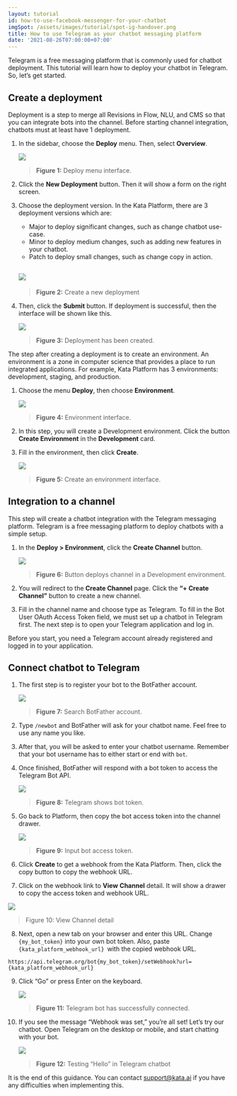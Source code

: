 ```yaml
---
layout: tutorial
id: how-to-use-facebook-messenger-for-your-chatbot
imgSpot: /assets/images/tutorial/spot-ig-handover.png
title: How to use Telegram as your chatbot messaging platform
date: '2021-08-26T07:00:00+07:00'
---
```


Telegram is a free messaging platform that is commonly used for chatbot deployment. This tutorial will learn how to deploy your chatbot in Telegram. So, let’s get started.

## Create a deployment

Deployment is a step to merge all Revisions in Flow, NLU, and CMS so that you can integrate bots into the channel. Before starting channel integration, chatbots must at least have 1 deployment.

1.  In the sidebar, choose the **Deploy** menu. Then, select **Overview**.

    ![](https://lh3.googleusercontent.com/X9ozLBwqlS0wd328Z8SaOVshbP5ChTdvFfxlvHDiz11Jfy8HQ5dblvX7-82XXX7tFGNoLf1cNuEQf4yzDXVXijCVRliSAtv5OfSplLK_qADAW4tjlpPIhUrDGzhpLNjq0fmEjpot)

    > **Figure 1:** Deploy menu interface.

2.  Click the **New Deployment** button. Then it will show a form on the right screen.
3.  Choose the deployment version. In the Kata Platform, there are 3 deployment versions which are:

    -   Major to deploy significant changes, such as change chatbot use-case.
    -   Minor to deploy medium changes, such as adding new features in your chatbot.
    -   Patch to deploy small changes, such as change copy in action.

    ## ![](https://lh6.googleusercontent.com/RqD2SzTdKBGSNMadqHufkUqiTsiw7XC-rUVcZtYc_nvy_mexuKa9R8L7lBkrUs-JkCUhXCZeqjHKyL47kfrJJrOu86YoCa8srTo0mNHVdu_d3uIONi7lEGtH43hJHy4hoohxtHG9)

    > **Figure 2:** Create a new deployment

4.  Then, click the **Submit** button. If deployment is successful, then the interface will be shown like this.

    ![](https://lh5.googleusercontent.com/2cDEriJ68_pc_A8t2o_D23uQxxog93MbCbnzln8rIvGr39-wLDEpr6xg2Sjsr0MDFnLbRe3kDFcA4u5Mgdo-NRuDBtssEDRAsrxuoxEWDCVj8x7QOqqywtck31gTyeMW8H5WNSKR)

    > **Figure 3:** Deployment has been created.

The step after creating a deployment is to create an environment. An environment is a zone in computer science that provides a place to run integrated applications. For example, Kata Platform has 3 environments: development, staging, and production.

1. Choose the menu **Deploy**, then choose **Environment**.

    ![](https://lh4.googleusercontent.com/jVbMvnS2xyjgpH9Apo5bLpPzBuauhQ2L5ApfbUuosdDc-ebK7hOA-yoX1ewo3daEfVC7oxhVe5laUBX9SA2uDhGbEQHaQ9Wo_2tFKJha_mkNth-fSAxnLjz3WTwuGNJwNoH7Dd_B)

    > **Figure 4:** Environment interface.

2. In this step, you will create a Development environment. Click the button **Create Environment** in the **Development** card.
3. Fill in the environment, then click **Create**.

    ![](https://lh3.googleusercontent.com/CWX4zolKmj8c7SEaIjK5xGxJCVjcCHs2I_G_kXZEq8NY_8WyyXIINijBC4RAr6mocFSltUTi-uOSy7pr6miBwCsRV44Nn4ze8ArPUawRIR4Qs_MfxaNA-_hvqk8SCeiZEcmDidTe)

    > **Figure 5:** Create an environment interface.

## Integration to a channel

This step will create a chatbot integration with the Telegram messaging platform. Telegram is a free messaging platform to deploy chatbots with a simple setup.

1. In the **Deploy > Environment**, click the **Create Channel** button.

    ![](https://lh4.googleusercontent.com/ezfc46LuzaXJnF9VKEhSKqY5zodilbzvy_2Q7rCFvRzPVIidshrDGEQKs8Rie-lBp0oIRtOtt-tzqDTu0Nrdjfipobp3yPYcRzSu1cSjM0MhQYm9YqrIQnKYc_K0Uu3XyqEGvJVv)

    > **Figure 6:** Button deploys channel in a Development environment.

2. You will redirect to the **Create Channel** page. Click the **“+ Create Channel”** button to create a new channel.
3. Fill in the channel name and choose type as Telegram. To fill in the Bot User OAuth Access Token field, we must set up a chatbot in Telegram first. The next step is to open your Telegram application and log in.

Before you start, you need a Telegram account already registered and logged in to your application.

## Connect chatbot to Telegram

1.  The first step is to register your bot to the BotFather account.

    ![](https://lh3.googleusercontent.com/YUTPEWYP7DZtrbYunLTLjgP4lHZQRoP2xmmWcKOOvG6IWOL1s_u3qIvG6QwNxTxbjY0MMReJXdfrEq3RQXQz7PtcSAvvfEvakVlosgSr1Y0hv6qV2Zookr_VX96eZAIclXpG_ZIE)

    > **Figure 7:** Search BotFather account.

2.  Type `/newbot` and BotFather will ask for your chatbot name. Feel free to use any name you like.
3.  After that, you will be asked to enter your chatbot username. Remember that your bot username has to either start or end with `bot`.
4.  Once finished, BotFather will respond with a bot token to access the Telegram Bot API.

    ![](https://lh4.googleusercontent.com/sbcbsZbqbZbyyuJ1euujSA_QinUVezu8xkxYtBMy5Wza9KiPSTqvNDejGwUWITCPrHNmq9D2q1MzfpVfbrKzRS76le6maTEVCwIKFBWB70hKRP_ULUvvLWWRQFs0aLJtZSX8S9aJ)

    > **Figure 8:** Telegram shows bot token.

5.  Go back to Platform, then copy the bot access token into the channel drawer.

    ![](https://lh5.googleusercontent.com/VtgDI37yuKNJk1jgvg3eLY7FLSX1yhteGWsk4IMEAXkTS_HqdpLrm1Xiwry_06BdA3OHXfQwxNNSuCRIK1FsDrmlN4wIsgslUUX7d4d8cJa-p0twL7-skg9pfQfK4P8U57Md_LyA)

    > **Figure 9:** Input bot access token.

6.  Click **Create** to get a webhook from the Kata Platform. Then, click the copy button to copy the webhook URL.
7.  Click on the webhook link to **View** **Channel** detail. It will show a drawer to copy the access token and webhook URL.

![](https://lh5.googleusercontent.com/7E3dcEqMdAztnC5yC1yn6Ale-asPsGBdafV_lYgPH3HtWLsNIrX1OLHEZ7MXSmQqfVJJF67-JZivfbsmBw_xYZfA7cpHpREzlFOmM_sjkqpquFFrUM5Esw-fhCC-wZZdzAvNHzB6)

> Figure 10: View Channel detail

8.  Next, open a new tab on your browser and enter this URL. Change `{my_bot_token}` into your own bot token. Also, paste `{kata_platform_webhook_url} `with the copied webhook URL.

```
https://api.telegram.org/bot{my_bot_token}/setWebhook?url={kata_platform_webhook_url}
```

9.  Click “Go” or press Enter on the keyboard.

    ![](https://lh5.googleusercontent.com/U2G3zkuhNSvRV6jRNHj9K37fH1R_5Tujv9uG3s0KWsCWqPOasDZvoGxinOnWqbOi0khiyxtNVL_ObfBQMWdlf15Bi0U7FQ67V3Tyavg_wQTfA-xQ4bzRxzjg04JJ8D7mwQ4-33cN)

    > **Figure 11:** Telegram bot has successfully connected.

10. If you see the message “Webhook was set,” you’re all set! Let’s try our chatbot. Open Telegram on the desktop or mobile, and start chatting with your bot.

    ![](https://lh3.googleusercontent.com/Byu9CQWZ8PEFCth-eH5bikeueYDvb0z8wSTvsL2SG1NMqEcN9VeO95UQdf1z-xZRPFmiLxQeCsy6d0YiigfJiNkpkMEdzgvOxeBAEizAwlq2OnXv0hbJK6Z_i2fpeduHdTtuw96g)

    > **Figure 12:** Testing “Hello” in Telegram chatbot

It is the end of this guidance. You can contact [support@kata.ai](mailto:support@kata.ai) if you have any difficulties when implementing this.

